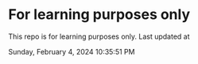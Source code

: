 # For learning purposes only
This repo is for learning purposes only.
Last updated at

Sunday, February 4, 2024 10:35:51 PM

